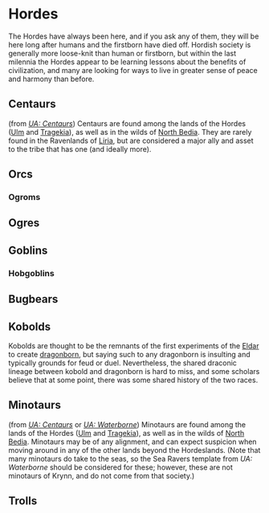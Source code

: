 # Hordes
The Hordes have always been here, and if you ask any of them, they will be here long after humans and the firstborn have died off. Hordish society is generally more loose-knit than human or firstborn, but within the last milennia the Hordes appear to be learning lessons about the benefits of civilization, and many are looking for ways to live in greater sense of peace and harmony than before.

## Centaurs
(from [*UA: Centaurs*](/Supplements/UA-Centaur.pdf))
Centaurs are found among the lands of the Hordes ([Ulm](/Nations/Ulm.md) and [Tragekia](/Nations/Tragekia.md)), as well as in the wilds of [North Bedia](/Nations/Bedia.md). They are rarely found in the Ravenlands of [Liria](/Nations/Liria.md), but are considered a major ally and asset to the tribe that has one (and ideally more).

## Orcs

### Ogroms

## Ogres

## Goblins

### Hobgoblins

## Bugbears

## Kobolds
Kobolds are thought to be the remnants of the first experiments of the [Eldar](Eldar.md) to create [dragonborn](Created.md), but saying such to any dragonborn is insulting and typically grounds for feud or duel. Nevertheless, the shared draconic lineage between kobold and dragonborn is hard to miss, and some scholars believe that at some point, there was some shared history of the two races.

## Minotaurs
(from [*UA: Centaurs*](/Supplements/UA-Centaur.pdf) or [*UA: Waterborne*](/Supplements/UA_Waterborne_v3.pdf))
Minotaurs are found among the lands of the Hordes ([Ulm](/Nations/Ulm.md) and [Tragekia](/Nations/Tragekia.md)), as well as in the wilds of [North Bedia](/Nations/Bedia.md). Minotaurs may be of any alignment, and can expect suspicion when moving around in any of the other lands beyond the Hordeslands. (Note that many minotaurs do take to the seas, so the Sea Ravers template from *UA: Waterborne* should be considered for these; however, these are not minotaurs of Krynn, and do not come from that society.)

## Trolls

